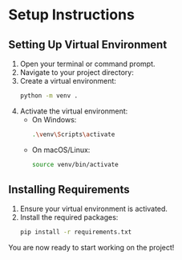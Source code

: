 # Setup Instructions

## Setting Up Virtual Environment

1. Open your terminal or command prompt.
2. Navigate to your project directory:
3. Create a virtual environment:
    ```sh
    python -m venv .
    ```
4. Activate the virtual environment:
    - On Windows:
        ```sh
        .\venv\Scripts\activate
        ```
    - On macOS/Linux:
        ```sh
        source venv/bin/activate
        ```

## Installing Requirements

1. Ensure your virtual environment is activated.
2. Install the required packages:
    ```sh
    pip install -r requirements.txt
    ```

You are now ready to start working on the project!